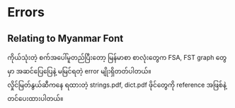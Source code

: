 # Errors

## Relating to Myanmar Font

ကိုယ်သုံးတဲ့ စက်အပေါ်မူတည်ပြီးတော့ မြန်မာစာ စာလုံးတွေက FSA, FST graph တွေမှာ အဆင်ပြေပြေနဲ့ မမြင်ရတဲ့ error မျိုးရှိတတ်ပါတယ်။  
လှိုင်မြတ်နွယ်ဆီကနေ ရထားတဲ့ strings.pdf, dict.pdf ဖိုင်တွေကို reference အဖြစ်နဲ့ တင်ပေးထားပါတယ်။  
